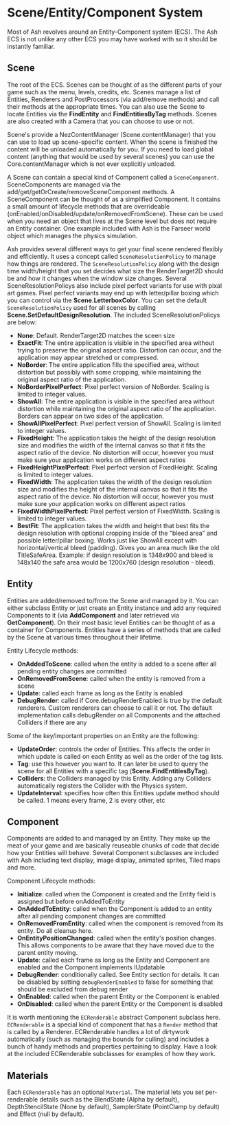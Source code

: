 Scene/Entity/Component System
==========

Most of Ash revolves around an Entity-Component system (ECS). The Ash ECS is not unlike any other ECS you may have worked with so it should be instantly familiar.



## Scene
The root of the ECS. Scenes can be thought of as the different parts of your game such as the menu, levels, credits, etc. Scenes manage a list of Entities, Renderers and PostProcessors (via add/remove methods) and call their methods at the appropriate times. You can also use the Scene to locate Entities via the **FindEntity** and **FindEntitiesByTag** methods. Scenes are also created with a Camera that you can choose to use or not.

Scene's provide a NezContentManager (Scene.contentManager) that you can use to load up scene-specific content. When the scene is finished the content will be unloaded automatically for you. If you need to load global content (anything that would be used by several scenes) you can use the Core.contentManager which is not ever explicitly unloaded.

A Scene can contain a special kind of Component called a `SceneComponent`. SceneComponents are managed via the add/get/getOrCreate/removeSceneComponent methods. A SceneComponent can be thought of as a simplified Component. It contains a small amount of lifecycle methods that are overrideable (onEnabled/onDisabled/update/onRemovedFromScene). These can be used when you need an object that lives at the Scene level but does not require an Entity container. One example included with Ash is the Farseer world object which manages the physics simulation.

Ash provides several different ways to get your final scene rendered flexibly and efficiently. It uses a concept called `SceneResolutionPolicy` to manage how things are rendered. The `SceneResolutionPolicy` along with the design time width/height that you set decides what size the RenderTarget2D should be and how it changes when the window size changes. Several SceneResolutionPolicys also include pixel perfect variants for use with pixal art games. Pixel perfect variants may end up with letter/pillar boxing which you can control via the **Scene.LetterboxColor**. You can set the default `SceneResolutionPolicy` used for all scenes by calling **Scene.SetDefaultDesignResolution**. The included SceneResolutionPolicys are below:

- **None**: Default. RenderTarget2D matches the sceen size
- **ExactFit**: The entire application is visible in the specified area without trying to preserve the original aspect ratio. Distortion can occur, and the application may appear stretched or compressed.
- **NoBorder**: The entire application fills the specified area, without distortion but possibly with some cropping, while maintaining the original aspect ratio of the application.
- **NoBorderPixelPerfect**: Pixel perfect version of NoBorder. Scaling is limited to integer values.
- **ShowAll**: The entire application is visible in the specified area without distortion while maintaining the original aspect ratio of the application. Borders can appear on two sides of the application.
- **ShowAllPixelPerfect**: Pixel perfect version of ShowAll. Scaling is limited to integer values.
- **FixedHeight**: The application takes the height of the design resolution size and modifies the width of the internal canvas so that it fits the aspect ratio of the device. No distortion will occur, however you must make sure your application works on different aspect ratios
- **FixedHeightPixelPerfect**: Pixel perfect version of FixedHeight. Scaling is limited to integer values.
- **FixedWidth**: The application takes the width of the design resolution size and modifies the height of the internal canvas so that it fits the aspect ratio of the device. No distortion will occur, however you must make sure your application works on different aspect ratios
- **FixedWidthPixelPerfect**: Pixel perfect version of FixedWidth. Scaling is limited to integer values.
- **BestFit**: The application takes the width and height that best fits the design resolution with optional cropping inside of the "bleed area" and possible letter/pillar boxing. Works just like ShowAll except with horizontal/vertical bleed (padding). Gives you an area much like the old TitleSafeArea. Example: if design resolution is 1348x900 and bleed is 148x140 the safe area would be 1200x760 (design resolution - bleed).



## Entity
Entities are added/removed to/from the Scene and managed by it. You can either subclass Entity or just create an Entity instance and add any required Components to it (via **AddComponent** and later retrieved via **GetComponent**). On their most basic level Entities can be thought of as a container for Components. Entities have a series of methods that are called by the Scene at various times throughout their lifetime.

Entity Lifecycle methods:

- **OnAddedToScene**: called when the entity is added to a scene after all pending entity changes are committed
- **OnRemovedFromScene**: called when the entity is removed from a scene
- **Update**: called each frame as long as the Entity is enabled
- **DebugRender**: called if Core.debugRenderEnabled is true by the default renderers. Custom renderers can choose to call it or not. The default implementation calls debugRender on all Components and the attached Colliders if there are any

Some of the key/important properties on an Entity are the following:

- **UpdateOrder**: controls the order of Entities. This affects the order in which update is called on each Entity as well as the order of the tag lists.
- **Tag**: use this however you want to. It can later be used to query the scene for all Entities with a specific tag (**Scene.FindEntitiesByTag**).
- **Colliders**:  the Colliders managed by this Entity. Adding any Colliders automatically registers the Collider with the Physics system.
- **UpdateInterval**: specifies how often this Entities update method should be called. 1 means every frame, 2 is every other, etc

## Component
Components are added to and managed by an Entity. They make up the meat of your game and are basically reuseable chunks of code that decide how your Entities will behave. Several Component subclasses are included with Ash including text display, image display, animated sprites, Tiled maps and more.

Component Lifecycle methods:

- **Initialize**: called when the Component is created and the Entity field is assigned but before onAddedToEntity
- **OnAddedToEntity**: called when the Component is added to an entity after all pending component changes are committed
- **OnRemovedFromEntity**:  called when the component is removed from its entity. Do all cleanup here.
- **OnEntityPositionChanged**: called when the entity's position changes. This allows components to be aware that they have moved due to the parent entity moving.
- **Update**: called each frame as long as the Entity and Component are enabled and the Component implements IUpdatable
- **DebugRender**: conditionally called. See Entity section for details. It can be disabled by setting `debugRenderEnabled` to false for something that should be excluded from debug render
- **OnEnabled**: called when the parent Entity or the Component is enabled
- **OnDisabled**: called when the parent Entity or the Component is disabled

It is worth mentioning the `ECRenderable` abstract Component subclass here. `ECRenderable` is a special kind of component that has a `Render` method that is called by a Renderer. ECRenderable handles a lot of dirtywork automatically (such as managing the bounds for culling) and includes a bunch of handy methods and properties pertaining to display. Have a look at the included ECRenderable subclasses for examples of how they work.



## Materials

Each `ECRenderable` has an optional `Material`. The material lets you set per-renderable details such as the BlendState (Alpha by default), DepthStencilState (None by default), SamplerState (PointClamp by default) and Effect (null by default).